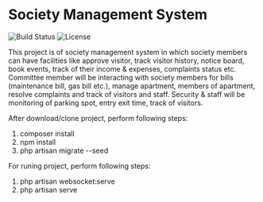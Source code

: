 # Society Management System



![Build Status](http://img.shields.io/travis/badges/badgerbadgerbadger.svg?style=flat-square)  ![License](https://camo.githubusercontent.com/cb297629267ecb0a0487565f93e92f515a29d302/68747470733a2f2f696d672e736869656c64732e696f2f62616467652f76657273696f6e2d312e322e332d626c7565)


This project is of society management system in which society members can have facilities like approve visitor, track visitor history, notice board, book events, track of their income & expenses, complaints status etc.
Committee member will be interacting with society members for bills (maintenance bill, gas bill etc.), manage apartment, members of apartment, resolve complaints and track of visitors and staff. 
Security & staff will be monitoring of parking spot, entry exit time, track of visitors.

After download/clone project, perform following steps:
1. composer install
2. npm install
3. php artisan migrate --seed

For runing project, perform following steps:
1. php artisan websocket:serve
2. php artisan serve

